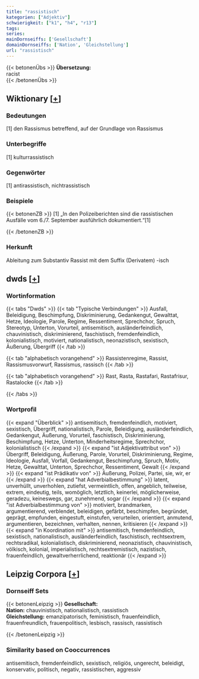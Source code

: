 ```yaml
---
title: "rassistisch"
kategorien: ["Adjektiv"]
schwierigkeit: ["k1", "h4", "r13"]
tags:
series:
mainDornseiffs: ['Gesellschaft']
domainDornseiffs: ['Nation', 'Gleichstellung']
url: "rassistisch"
---
```


{{< betonenÜbs >}}
**Übersetzung:**  
racist  
{{< /betonenÜbs >}}

## Wiktionary [[+](https://de.wiktionary.org/wiki/rassistisch)]

### Bedeutungen
[1] den Rassismus betreffend, auf der Grundlage von Rassismus  

### Unterbegriffe
[1] kulturrassistisch  

### Gegenwörter
[1] antirassistisch, nichtrassistisch  

### Beispiele
{{< betonenZB >}}
[1] „In den Polizeiberichten sind die rassistischen Ausfälle vom 6./7. September ausführlich dokumentiert.“[1]  

{{< /betonenZB >}}
### Herkunft
Ableitung zum Substantiv Rassist mit dem Suffix (Derivatem) -isch  



## dwds [[+](https://www.dwds.de/wb/rassistisch)]

### Wortinformation
{{< tabs "Dwds" >}}
{{< tab "Typische Verbindungen" >}}
Ausfall, Beleidigung, Beschimpfung, Diskriminierung, Gedankengut, Gewalttat, Hetze, Ideologie, Parole, Regime, Ressentiment, Sprechchor, Spruch, Stereotyp, Unterton, Vorurteil, antisemitisch, ausländerfeindlich, chauvinistisch, diskriminierend, faschistisch, fremdenfeindlich, kolonialistisch, motiviert, nationalistisch, neonazistisch, sexistisch, Äußerung, Übergriff
{{< /tab >}}

{{< tab "alphabetisch vorangehend" >}}
Rassistenregime, Rassist, Rassismusvorwurf, Rassismus, rassisch
{{< /tab >}}

{{< tab "alphabetisch vorangehend" >}}
Rast, Rasta, Rastafari, Rastafrisur, Rastalocke
{{< /tab >}}

{{< /tabs >}}

### Wortprofil
{{< expand "Überblick" >}} antisemitisch, fremdenfeindlich, motiviert, sexistisch, Übergriff, nationalistisch, Parole, Beleidigung, ausländerfeindlich, Gedankengut, Äußerung, Vorurteil, faschistisch, Diskriminierung, Beschimpfung, Hetze, Unterton, Minderheitsregime, Sprechchor, kolonialistisch {{< /expand >}}
{{< expand "ist Adjektivattribut von" >}} Übergriff, Beleidigung, Äußerung, Parole, Vorurteil, Diskriminierung, Regime, Ideologie, Ausfall, Vorfall, Gedankengut, Beschimpfung, Spruch, Motiv, Hetze, Gewalttat, Unterton, Sprechchor, Ressentiment, Gewalt {{< /expand >}}
{{< expand "ist Prädikativ von" >}} Äußerung, Polizei, Partei, sie, wir, er {{< /expand >}}
{{< expand "hat Adverbialbestimmung" >}} latent, unverhüllt, unverhohlen, zutiefst, vermeintlich, offen, angeblich, teilweise, extrem, eindeutig, teils, womöglich, letztlich, keinerlei, möglicherweise, geradezu, keineswegs, gar, zunehmend, sogar {{< /expand >}}
{{< expand "ist Adverbialbestimmung von" >}} motiviert, brandmarken, argumentierend, verblendet, beleidigen, gefärbt, beschimpfen, begründet, geprägt, empfunden, eingestuft, einstufen, verurteilen, orientiert, anmutend, argumentieren, bezeichnen, verhalten, nennen, kritisieren {{< /expand >}}
{{< expand "in Koordination mit" >}} antisemitisch, fremdenfeindlich, sexistisch, nationalistisch, ausländerfeindlich, faschistisch, rechtsextrem, rechtsradikal, kolonialistisch, diskriminierend, neonazistisch, chauvinistisch, völkisch, kolonial, imperialistisch, rechtsextremistisch, nazistisch, frauenfeindlich, gewaltverherrlichend, reaktionär {{< /expand >}}

## Leipzig Corpora [[+](https://corpora.uni-leipzig.de/en/res?word=rassistisch&corpusId=deu_newscrawl-public_2018)]

### Dornseiff Sets
{{< betonenLeipzig >}}
**Gesellschaft:**  
**Nation:** chauvinistisch, nationalistisch, rassistisch  
**Gleichstellung:** emanzipatorisch, feministisch, frauenfeindlich, frauenfreundlich, frauenpolitisch, lesbisch, rassisch, rassistisch  

{{< /betonenLeipzig >}}

### Similarity based on Cooccurrences
antisemitisch, fremdenfeindlich, sexistisch, religiös, ungerecht, beleidigt, konservativ, politisch, negativ, rassistischen, aggressiv

